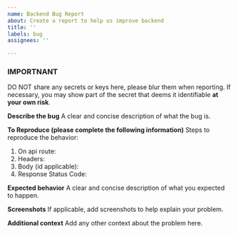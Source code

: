 ```yaml
---
name: Backend Bug Report
about: Create a report to help us improve backend
title: ''
labels: bug
assignees: ''

---
```


### IMPORTNANT 
DO NOT share any secrets or keys here, please blur them when reporting. If necessary, you may show part of the secret that deems it identifiable **at your own risk**. 

**Describe the bug**
A clear and concise description of what the bug is.

**To Reproduce (please complete the following information)**
Steps to reproduce the behavior:
1. On api route: 
2. Headers: 
3. Body (id applicable): 
4. Response Status Code: 

**Expected behavior**
A clear and concise description of what you expected to happen.

**Screenshots**
If applicable, add screenshots to help explain your problem.

**Additional context**
Add any other context about the problem here.
